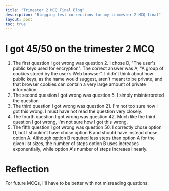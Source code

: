 ```yaml
---
title: "Trimester 2 MCQ Final Blog"
description: "Blogging test corrections for my trimester 2 MCQ final"
layout: post
toc: true
---
```


# I got 45/50 on the trimester 2 MCQ
1. The first question I got wrong was question 2. I chose D, "The user's public keys used for encryption". The correct answer was A, "A group of cookies stored by the user’s Web browser". I didn't think about how public keys, as the name would suggest, aren't meant to be private, and that browser cookies can contain a very large amount of private information.
2. The second question I got wrong was question 5. I simply misinterpreted the question
3. The third question I got wrong was question 21. I'm not too sure how I got this wrong. I must have not read the question very closely.
4. The fourth question I got wrong was question 42. Much like the third question I got wrong, I'm not sure how I got this wrong.
5. The fifth question I got wrong was question 50. I correctly chose option D, but I shouldn't have chose option B and should have instead chose option A. Although option B required less steps than option A for the given list sizes, the number of steps option B uses increases exponentially, while option A's number of steps increaes linearly.

# Reflection
For future MCQs, I'll have to be better with not misreading questions.